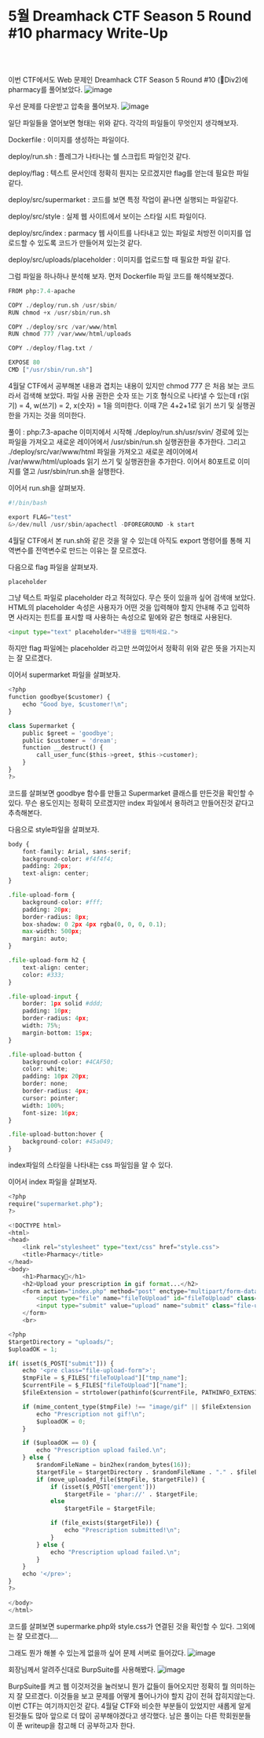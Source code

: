 <!DOCTYPE html>
<html>
<head>
        <link rel="stylesheet" type="text/css" href="sytle.css">
</head>
<body>
        <h1>5월 Dreamhack CTF Season 5 Round #10 pharmacy Write-Up</h1>
</body>
<br>
<br>
</html>

이번 CTF에서도 Web 문제인 Dreamhack CTF Season 5 Round #10 (🌱Div2)에 pharmacy를 풀어보았다.
![image](https://github.com/teatree32/writeup/assets/164837312/48715c36-a1bf-4414-a1e9-0fccfca4fa5b)

우선 문제를 다운받고 압축을 풀어보자.
![image](https://github.com/teatree32/writeup/assets/164837312/4d1bf3d9-7f3c-405d-a03f-a056987dc30a)

일단 파일들을 열어보면 형태는 위와 같다. 각각의 파일들이 무엇인지 생각해보자.

Dockerfile : 이미지를 생성하는 파일이다.

deploy/run.sh : 플레그가 나타나는 쉘 스크립트 파일인것 같다.

deploy/flag : 텍스트 문서인데 정확히 뭔지는 모르겠지만 flag를 얻는데 필요한 파일 같다.

deploy/src/supermarket : 코드를 보면 특정 작업이 끝나면 실행되는 파일같다.

deploy/src/style : 실제 웹 사이트에서 보이는 스타일 시트 파일이다.

deploy/src/index : parmacy 웹 사이트를 나타내고 있는 파일로 처방전 이미지를 업로드할 수 있도록 코드가 만들어져 있는것 같다.

deploy/src/uploads/placeholder : 이미지를 업로드할 때 필요한 파일 같다.

그럼 파일을 하나하나 분석해 보자. 먼저 Dockerfile 파일 코드를 해석해보겠다.
```python
FROM php:7.4-apache

COPY ./deploy/run.sh /usr/sbin/
RUN chmod +x /usr/sbin/run.sh

COPY ./deploy/src /var/www/html
RUN chmod 777 /var/www/html/uploads

COPY ./deploy/flag.txt /

EXPOSE 80
CMD ["/usr/sbin/run.sh"]
```

4월달 CTF에서 공부해본 내용과 겹치는 내용이 있지만 chmod 777 은 처음 보는 코드라서 검색해 보았다.
파일 사용 권한은 숫자 또는 기호 형식으로 나타낼 수 있는데 r(읽기) = 4, w(쓰기) = 2, x(숫자) = 1을 의미한다. 이때 7은 4+2+1로 읽기 쓰기 및 실행권한을 가지는 것을 의미한다.

풀이 : php:7.3-apache 이미지에서 시작해 ./deploy/run.sh/usr/svin/ 경로에 있는 파일을 가져오고 새로운 레이어에서 /usr/sbin/run.sh 실행권한을 추가한다. 그리고 ./deploy/src/var/www/html 파일을 가져오고 새로운 레이어에서 /var/www/html/uploads 읽기 쓰기 및 실행권한을 추가한다. 이어서 80포트로 이미지를 열고 /usr/sbin/run.sh을 실행한다.

이어서 run.sh을 살펴보자.
```python
#!/bin/bash

export FLAG="test"
&>/dev/null /usr/sbin/apachectl -DFOREGROUND -k start
```

4월달 CTF에서 본 run.sh와 같은 것을 알 수 있는데 아직도 export 명령어를 통해 지역변수를 전역변수로 만드는 이유는 잘 모르겠다.

다음으로 flag 파일을 살펴보자.
```python
placeholder
```

그냥 텍스트 파일로 placeholder 라고 적혀있다. 무슨 뜻이 있을까 싶어 검색애 보았다.
HTML의 placeholder 속성은 사용자가 어떤 것을 입력해야 할지 안내해 주고 입력하면 사라지는 힌트를 표시할 때 사용하는 속성으로 밑에와 같은 형태로 사용된다.
```python
<input type="text" placeholder="내용을 입력하세요.">
```

하지만 flag 파일에는 placeholder 라고만 쓰여있어서 정확히 위와 같은 뜻을 가지는지는 잘 모르겠다.

이어서 supermarket 파일을 살펴보자.
```python
<?php
function goodbye($customer) {
    echo "Good bye, $customer!\n";
}

class Supermarket {
    public $greet = 'goodbye';
    public $customer = 'dream';
    function __destruct() {
        call_user_func($this->greet, $this->customer);
    }
}
?>
```

코드를 살펴보면 goodbye 함수를 만들고 Supermarket 클래스를 만든것을 확인할 수 있다. 무슨 용도인지는 정확히 모르겠지만 index 파일에서 용하려고 만들어진것 같다고 추측해본다.

다음으로 style파일을 살펴보자.
```python
body {
    font-family: Arial, sans-serif;
    background-color: #f4f4f4;
    padding: 20px;
    text-align: center;
}

.file-upload-form {
    background-color: #fff;
    padding: 20px;
    border-radius: 8px;
    box-shadow: 0 2px 4px rgba(0, 0, 0, 0.1);
    max-width: 500px;
    margin: auto;
}

.file-upload-form h2 {
    text-align: center;
    color: #333;
}

.file-upload-input {
    border: 1px solid #ddd;
    padding: 10px;
    border-radius: 4px;
    width: 75%;
    margin-bottom: 15px;
}

.file-upload-button {
    background-color: #4CAF50;
    color: white;
    padding: 10px 20px;
    border: none;
    border-radius: 4px;
    cursor: pointer;
    width: 100%;
    font-size: 16px;
}

.file-upload-button:hover {
    background-color: #45a049;
}
```


index파일의 스타일을 나타내는 css 파일임을 알 수 있다.

이어서 index 파일을 살펴보자.
```python
<?php
require("supermarket.php");
?>

<!DOCTYPE html>
<html>
<head>
    <link rel="stylesheet" type="text/css" href="style.css">
    <title>Pharmacy</title>
</head>
<body>
    <h1>Pharmacy💊</h1>
    <h2>Upload your prescription in gif format...</h2>
    <form action="index.php" method="post" enctype="multipart/form-data" class="file-upload-form">
        <input type="file" name="fileToUpload" id="fileToUpload" class="file-upload-input">
        <input type="submit" value="upload" name="submit" class="file-upload-button">
    </form>
    <br>

<?php
$targetDirectory = "uploads/";
$uploadOK = 1;

if( isset($_POST["submit"])) {
    echo '<pre class="file-upload-form">';
    $tmpFile = $_FILES["fileToUpload"]["tmp_name"];
    $currentFile = $_FILES["fileToUpload"]["name"];
    $fileExtension = strtolower(pathinfo($currentFile, PATHINFO_EXTENSION));

    if (mime_content_type($tmpFile) !== "image/gif" || $fileExtension !== "gif") {
        echo "Prescription not gif!\n";
        $uploadOK = 0;
    }

    if ($uploadOK == 0) {
        echo "Prescription upload failed.\n";
    } else {
        $randomFileName = bin2hex(random_bytes(16));
        $targetFile = $targetDirectory . $randomFileName . "." . $fileExtension;
        if (move_uploaded_file($tmpFile, $targetFile)) {
            if (isset($_POST['emergent']))
                $targetFile = 'phar://' . $targetFile;
            else
                $targetFile = $targetFile;

            if (file_exists($targetFile)) {
                echo "Prescription submitted!\n";
            }
        } else {
            echo "Prescription upload failed.\n";
        }
    }
    echo '</pre>';
}
?>

</body>
</html>
```

코드를 살펴보면 supermarke.php와 style.css가 연결된 것을 확인할 수 있다. 그외에는 잘 모르겠다....

그래도 뭔가 해볼 수 있는게 없을까 싶어 문제 서버로 들어갔다.
![image](https://github.com/teatree32/writeup/assets/164837312/aa044bd3-7708-43f4-b85c-cfbfcccb2059)

회장님께서 알려주신대로 BurpSuite를 사용해봤다.
![image](https://github.com/teatree32/writeup/assets/164837312/4416130e-88e6-4156-ba6f-b38bc5c4e6d4)

BurpSuite를 켜고 웹 이것저것을 눌러보니 뭔가 값들이 들어오지만 정확히 뭘 의미하는지 잘 모르겠다. 이것들을 보고 문제를 어떻게 풀어나가야 할지 감이 전혀 잡히지않는다. 이번 CTF는 여기까지인것 같다. 4월달 CTF와 비슷한 부분들이 있었지만 새롭게 알게된것들도 많아 앞으로 더 많이 공부해야겠다고 생각했다. 남은 풀이는 다른 학회원분들이 푼 writeup을 참고해 더 공부하고자 한다.
